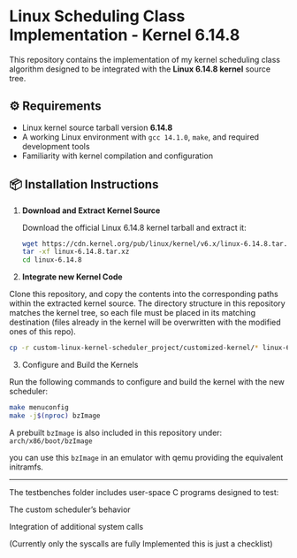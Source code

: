 # Linux Scheduling Class Implementation - Kernel 6.14.8

This repository contains the implementation of my kernel scheduling class algorithm  designed to be integrated with the **Linux 6.14.8 kernel** source tree.

## ⚙️ Requirements

- Linux kernel source tarball version **6.14.8**
- A working Linux environment with `gcc 14.1.0`, `make`, and required development tools
- Familiarity with kernel compilation and configuration

## 📦 Installation Instructions

1. **Download and Extract Kernel Source**

   Download the official Linux 6.14.8 kernel tarball and extract it:

   ```bash
   wget https://cdn.kernel.org/pub/linux/kernel/v6.x/linux-6.14.8.tar.xz
   tar -xf linux-6.14.8.tar.xz
   cd linux-6.14.8
   ```
   
2. **Integrate new Kernel Code**

Clone this repository, and copy the contents into the corresponding paths within the extracted kernel source. The directory structure in this repository matches the kernel tree, so each file must be placed in its matching destination (files already in the kernel will be overwritten with the modified ones of this repo).

```bash
cp -r custom-linux-kernel-scheduler_project/customized-kernel/* linux-6.14.8/
```

3. Configure and Build the Kernels

Run the following commands to configure and build the kernel with the new scheduler:

```bash
make menuconfig
make -j$(nproc) bzImage
```
A prebuilt `bzImage` is also included in this repository under:
`arch/x86/boot/bzImage`

you can use this `bzImage` in an emulator with qemu providing the equivalent initramfs.


---

The testbenches folder includes user-space C programs designed to test:

The custom scheduler’s behavior

Integration of additional system calls


(Currently only the syscalls are fully Implemented this is just a checklist)
